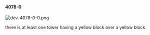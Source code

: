 #### 4078-0
![dev-4078-0-0.png](https://github.com/lil-lab/nlvr/raw/master/nlvr/dev/images/0/dev-4078-0-0.png "dev-4078-0-0.png")

there is at least one tower having a yellow block over a yellow block